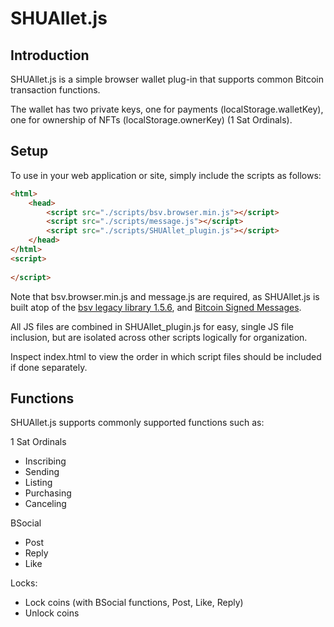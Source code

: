# SHUAllet.js

## Introduction

SHUAllet.js is a simple browser wallet plug-in that supports common Bitcoin transaction functions.

The wallet has two private keys, one for payments (localStorage.walletKey), one for ownership of NFTs (localStorage.ownerKey) (1 Sat Ordinals).

## Setup

To use in your web application or site, simply include the scripts as follows:

```HTML
<html>
    <head>
        <script src="./scripts/bsv.browser.min.js"></script>
        <script src="./scripts/message.js"></script>
        <script src="./scripts/SHUAllet_plugin.js"></script>
    </head>
</html>
<script>
    
</script>
```

Note that bsv.browser.min.js and message.js are required, as SHUAllet.js is built atop of the [bsv legacy library 1.5.6](https://github.com/moneybutton/bsv/tree/bsv-legacy), and [Bitcoin Signed Messages](https://web.archive.org/web/20210516184640/https://docs.moneybutton.com/docs/bsv/bsv-message.html).

All JS files are combined in SHUAllet_plugin.js for easy, single JS file inclusion, but are isolated across other scripts logically for organization.

Inspect index.html to view the order in which script files should be included if done separately.

## Functions

SHUAllet.js supports commonly supported functions such as:

1 Sat Ordinals
- Inscribing
- Sending
- Listing
- Purchasing
- Canceling

BSocial
- Post
- Reply
- Like

Locks:
- Lock coins (with BSocial functions, Post, Like, Reply)
- Unlock coins
